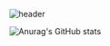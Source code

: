 ![header](https://capsule-render.vercel.app/api?type=transparent&color=auto&height=350&section=header&text=I%20am%20Monster&desc=FE%20Developer&fontSize=50&animation=blinking)

![Anurag's GitHub stats](https://github-readme-stats.vercel.app/api?username=monsta-zo&show_icons=true&theme=default)

